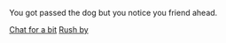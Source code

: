 You got passed the dog but you notice you friend ahead.

[Chat for a bit](situations/friends-house.md)
[Rush by](situations/detour.md)